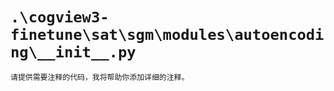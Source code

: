 # `.\cogview3-finetune\sat\sgm\modules\autoencoding\__init__.py`

```py
请提供需要注释的代码，我将帮助你添加详细的注释。
```